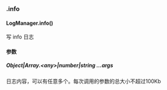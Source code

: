 ### .info

#### LogManager.info()

写 info 日志

#### 参数

##### Object|Array.\<any\>|number|string ...args

日志内容，可以有任意多个。每次调用的参数的总大小不超过100Kb
